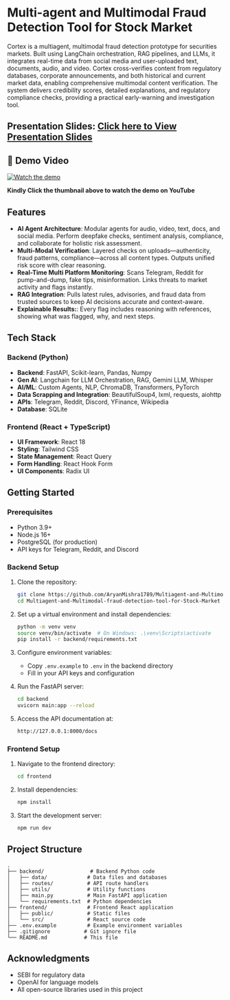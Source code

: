 # Multi-agent and Multimodal Fraud Detection Tool for Stock Market

Cortex is a multiagent, multimodal fraud detection prototype for securities markets. Built using LangChain orchestration, RAG pipelines, and LLMs, it integrates real-time data from social media and user-uploaded text, documents, audio, and video. Cortex cross-verifies content from regulatory databases, corporate announcements, and both historical and current market data, enabling comprehensive multimodal content verification. The system delivers credibility scores, detailed explanations, and regulatory compliance checks, providing a practical early-warning and investigation tool.

## Presentation Slides: [Click here to View Presentation Slides](https://www.canva.com/design/DAGwoUsUfvY/lqo8cGMFmVcFRtdRwQQuWA/edit?utm_content=DAGwoUsUfvY&utm_campaign=designshare&utm_medium=link2&utm_source=sharebutton)

## 🎥 Demo Video

[![Watch the demo](https://img.youtube.com/vi/Q-WyjknTGEU/maxresdefault.jpg)](https://www.youtube.com/watch?v=Q-WyjknTGEU)

**Kindly Click the thumbnail above to watch the demo on YouTube**


## Features

- **AI Agent Architecture**: Modular agents for audio, video, text, docs, and social media. Perform deepfake checks, sentiment analysis, compliance, and collaborate for holistic risk assessment.
- **Multi-Modal Verification**: Layered checks on uploads—authenticity, fraud patterns, compliance—across all content types. Outputs unified risk score with clear reasoning.
- **Real-Time Multi Platform Monitoring**: Scans Telegram, Reddit for pump-and-dump, fake tips, misinformation. Links threats to market activity and flags instantly.
- **RAG Integration**: Pulls latest rules, advisories, and fraud data from trusted sources to keep AI decisions accurate and context-aware.
- **Explainable Results:**: Every flag includes reasoning with references, showing what was flagged, why, and next steps.

## Tech Stack

### Backend (Python)
- **Backend**: FastAPI, Scikit-learn, Pandas, Numpy
- **Gen AI**: Langchain for LLM Orchestration, RAG, Gemini LLM, Whisper
- **AI/ML**: Custom Agents, NLP, ChromaDB, Transformers, PyTorch
- **Data Scrapping and Integration**: BeautifulSoup4, lxml, requests, aiohttp
- **APIs**: Telegram, Reddit, Discord, YFinance, Wikipedia
- **Database**: SQLite

### Frontend (React + TypeScript)
- **UI Framework**: React 18
- **Styling**: Tailwind CSS
- **State Management**: React Query
- **Form Handling**: React Hook Form
- **UI Components**: Radix UI

## Getting Started

### Prerequisites

- Python 3.9+
- Node.js 16+
- PostgreSQL (for production)
- API keys for Telegram, Reddit, and Discord

### Backend Setup

1. Clone the repository:
   ```bash
   git clone https://github.com/AryanMishra1789/Multiagent-and-Multimodal-fraud-detection-tool-for-Stock-Market.git
   cd Multiagent-and-Multimodal-fraud-detection-tool-for-Stock-Market
   ```

2. Set up a virtual environment and install dependencies:
   ```bash
   python -m venv venv
   source venv/bin/activate  # On Windows: .\venv\Scripts\activate
   pip install -r backend/requirements.txt
   ```

3. Configure environment variables:
   - Copy `.env.example` to `.env` in the backend directory
   - Fill in your API keys and configuration

4. Run the FastAPI server:
   ```bash
   cd backend
   uvicorn main:app --reload
   ```

5. Access the API documentation at:
   ```bash
   http://127.0.0.1:8000/docs
   ```

### Frontend Setup

1. Navigate to the frontend directory:
   ```bash
   cd frontend
   ```

2. Install dependencies:
   ```bash
   npm install
   ```

3. Start the development server:
   ```bash
   npm run dev
   ```

## Project Structure

```
.
├── backend/               # Backend Python code
│   ├── data/             # Data files and databases
│   ├── routes/           # API route handlers
│   ├── utils/            # Utility functions
│   ├── main.py           # Main FastAPI application
│   └── requirements.txt  # Python dependencies
├── frontend/             # Frontend React application
│   ├── public/           # Static files
│   └── src/              # React source code
├── .env.example          # Example environment variables
├── .gitignore           # Git ignore file
└── README.md            # This file
```

## Acknowledgments

- SEBI for regulatory data
- OpenAI for language models
- All open-source libraries used in this project

